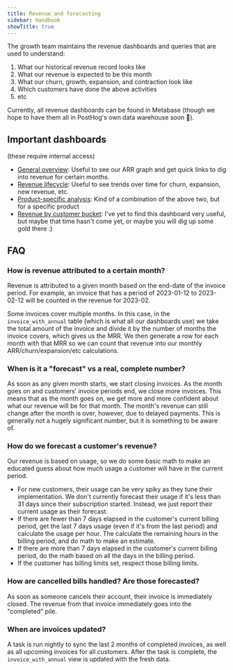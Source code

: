 ```yaml
---
title: Revenue and forecasting
sidebar: Handbook
showTitle: true
---
```


The growth team maintains the revenue dashboards and queries that are used to understand:

1. What our historical revenue record looks like
2. What our revenue is expected to be this month
3. What our churn, growth, expansion, and contraction look like
4. Which customers have done the above activities
5. etc

Currently, all revenue dashboards can be found in Metabase (though we hope to have them all in PostHog's own data warehouse soon 👀).

## Important dashboards
(these require internal access)
- [General overview](http://metabase-prod-us/dashboard/1-overview): Useful to see our ARR graph and get quick links to dig into revenue for certain months.
- [Revenue lifecycle](http://metabase-prod-us/dashboard/38-revenue-lifecycle-deep-dive-dashboard): Useful to see trends over time for churn, expansion, new revenue, etc.
- [Product-specific analysis](http://metabase-prod-us/dashboard/39-revenue-growth-by-product (pick your product and date [month] at the top!)): Kind of a combination of the above two, but for a specific product
- [Revenue by customer bucket](http://metabase-prod-us/dashboard/40-revenue-growth-by-customer-spend-size): I've yet to find this dashboard very useful, but maybe that time hasn't come yet, or maybe you will dig up some gold there :)

## FAQ

### How is revenue attributed to a certain month?
Revenue is attributed to a given month based on the end-date of the invoice period. For example, an invoice that has a period of 2023-01-12 to 2023-02-12 will be counted in the revenue for 2023-02. 

Some invoices cover multiple months. In this case, in the `invoice_with_annual` table (which is what all our dashboards use) we take the total amount of the invoice and divide it by the number of months the invoice covers, which gives us the MRR. We then generate a row for each month with that MRR so we can count that revenue into our monthly ARR/churn/expansion/etc calculations.

### When is it a "forecast" vs a real, complete number?
As soon as any given month starts, we start closing invoices. As the month goes on and customers' invoice periods end, we close more invoices. This means that as the month goes on, we get more and more confident about what our revenue will be for that month. The month's revenue can still change after the month is over, however, due to delayed payments. This is generally not a hugely significant number, but it is something to be aware of.

### How do we forecast a customer's revenue?
Our revenue is based on usage, so we do some basic math to make an educated guess about how much usage a customer will have in the current period.
- For new customers, their usage can be very spiky as they tune their implementation. We don't currently forecast their usage if it's less than 31 days since their subscription started. Instead, we just report their current usage as their forecast.
- If there are fewer than 7 days elapsed in the customer's current billing period, get the last 7 days usage (even if it's from the last period) and calculate the usage per hour. The calculate the remaining hours in the billing period, and do math to make an estimate.
- If there are more than 7 days elapsed in the customer's current billing period, do the math based on all the days in the billing period.
- If the customer has billing limits set, respect those billing limits.

### How are cancelled bills handled? Are those forecasted?
As soon as someone cancels their account, their invoice is immediately closed. The revenue from that invoice immediately goes into the "completed" pile.

### When are invoices updated?
A task is run nightly to sync the last 2 months of completed invoices, as well as all upcoming invoices for all customers. After the task is complete, the `invoice_with_annual` view is updated with the fresh data.
